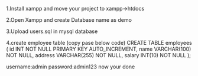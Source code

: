 1.Install xampp and move your project to xampp->htdocs 

2.Open Xampp and create Database name as demo

3.Upload users.sql in mysql database

4.create employee table (copy pase below code)
CREATE TABLE employees (
    id INT NOT NULL PRIMARY KEY AUTO_INCREMENT,
    name VARCHAR(100) NOT NULL,
    address VARCHAR(255) NOT NULL,
    salary INT(10) NOT NULL
);

username:admin
password:admin123
now your done 
